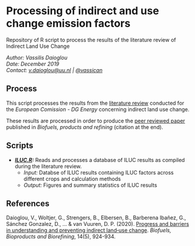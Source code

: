 # Processing of indirect and use change emission factors
Repository of R script to process the results of the literature review of Indirect Land Use Change

*Author: Vassilis Daioglou*\
*Date: December 2019*\
*Contact: v.daioglou@uu.nl | [@vassican](https://twitter.com/vassican)*

## Process
This script processes the results from the [literature review](https://ec.europa.eu/energy/sites/ener/files/documents/20170816_iluc_finalstudyreport.pdf) conducted for the *European Comission - DG Energy* concerning indirect land use change. 

These results are processed in order to produce the [peer reviewed paper](https://onlinelibrary.wiley.com/doi/full/10.1002/bbb.2124) published in *Biofuels, products and refining* (citation at the end). 

## Scripts
- ***[ILUC.R](https://github.com/VassilisDaioglou/iLUC/blob/master/ILUC.R):*** Reads and processes a database of ILUC results as compiled during the literature review. 
  - *Input:* Databse of ILUC results containing ILUC factors across different crops and calculation methods
  - *Output:* Figures and summary statistics of ILUC results
  
## References
Daioglou, V., Woltjer, G., Strengers, B., Elbersen, B., Barberena Ibañez, G., Sánchez Gonzalez, D., ... & van Vuuren, D. P. (2020). [Progress and barriers in understanding and preventing indirect land‐use change](https://onlinelibrary.wiley.com/doi/full/10.1002/bbb.2124). *Biofuels, Bioproducts and Biorefining*, 14(5), 924-934.
  
